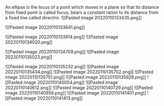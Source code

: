 An ellipse is the locus of a point which moves in a plane so that its distance from fixed point is called focus, bears a constant ration to its distance from a fixed line called directrix.
![[Pasted image 20220110133435.png]]

![[Pasted image 20220110133641.png]]

![[Pasted image 20220110133914.png]]
![[Pasted image 20220110134020.png]]

![[Pasted image 20220110134709.png]]
![[Pasted image 20220110135023.png]]

![[Pasted image 20220110135232.png]]
![[Pasted image 20220110135434.png]]
![[Pasted image 20220110135702.png]]
![[Pasted image 20220110135751.png]]
![[Pasted image 20220110135929.png]]
![[Pasted image 20220110140054.png]]
![[Pasted image 20220110140612.png]]
![[Pasted image 20220110140729.png]]
![[Pasted image 20220110140956.png]]
![[Pasted image 20220110141401.png]]
![[Pasted image 20220110141413.png]]


